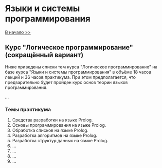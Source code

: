 # Языки и системы программирования

[В начало >>](README.md)

## Курс "Логическое программирование" (сокращённый вариант)

Ниже приведены списки тем курса "Логическое программирование" на базе курса
"Языки и системы программирования" в объёме 18 часов лекций и 36 часов практикума.
При этом предполагается, что предварительно будет пройден курс основ теории языков
программирования.

...

### Темы практикума

1. Средства разработки на языке Prolog.
2. Основы программирования на языке Prolog.
3. Обработка списков на языке Prolog.
4. Разработка алгоритмов на языке Prolog.
5. Разработка структур данных на языке Prolog.
6. ...
7. ...
8. ...
9. ...
